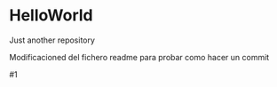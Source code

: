 # HelloWorld
Just another repository


Modificacioned del fichero readme para probar como hacer un commit

#1
